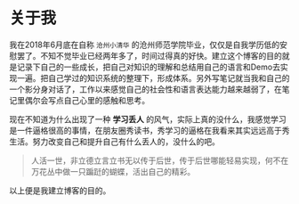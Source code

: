 # 关于我

  我在2018年6月底在自称 `沧州小清华` 的沧州师范学院毕业，仅仅是自我学历低的安慰罢了。不知不觉毕业已经两年多了，时间过得真的好快。建立这个博客的目的就是记录下自己的一些成长，把自己对知识的理解和总结用自己的语言和Demo去实现一遍。把自己学过的知识系统的整理下，形成体系。另外写笔记就当我和自己的一个影分身对话了，工作以来感觉自己的社会性和语言表达能力越来越弱了，在笔记里偶尔会写点自己心里的感触和思考。

  现在不知道为什么出现了一种 **学习丢人** 的风气，实际上真的没什么，我感觉学习是一件逼格很高的事情，在朋友圈秀读书，秀学习的逼格在我看来其实远远高于秀生活。努力改变自己和提升自己有什么丢人的，没什么的吧。

  > 人活一世，非立德立言立书无以传于后世，传于后世哪能轻易实现，何不在万花丛中做一只蹁跹的蝴蝶，活出自己的精彩。

  以上便是我建立博客的目的。

  <!-- <Vssue /> -->

  









  








